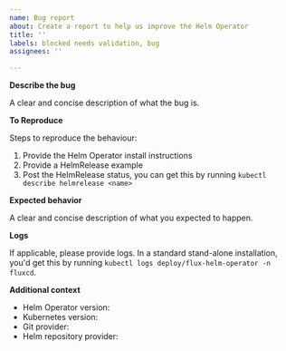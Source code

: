 ```yaml
---
name: Bug report
about: Create a report to help us improve the Helm Operator
title: ''
labels: blocked needs validation, bug
assignees: ''

---
```


**Describe the bug**

A clear and concise description of what the bug is.

**To Reproduce**

Steps to reproduce the behaviour:
1. Provide the Helm Operator install instructions
2. Provide a HelmRelease example
3. Post the HelmRelease status, you can get this by running `kubectl describe helmrelease <name>`

**Expected behavior**

A clear and concise description of what you expected to happen.

**Logs**

If applicable, please provide logs. In a standard stand-alone installation, you'd get this by running `kubectl logs deploy/flux-helm-operator -n fluxcd`.

**Additional context**

- Helm Operator version: 
- Kubernetes version:
- Git provider:
- Helm repository provider:
